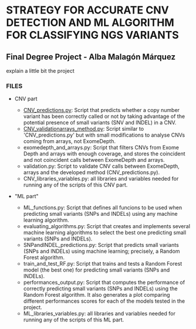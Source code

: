 # STRATEGY FOR ACCURATE CNV DETECTION AND ML ALGORITHM FOR CLASSIFYING NGS VARIANTS 

## Final Degree Project - Alba Malagón Márquez

explain a little bit the project



### FILES

- CNV part

  - [CNV_predictions.py](https://github.com/albamalagon/FinalDegreeProject/blob/main/CNV_part/CNV_predictions.py): Script that predicts whether a copy number variant has been correctly called or not by taking advantage of the potential presence of small variants (SNV and INDEL) in a CNV.
  - [CNV_validationarrays_method.py](https://github.com/albamalagon/FinalDegreeProject/blob/main/CNV_part/CNV_validation_method.py): Script similar to 'CNV_predictions.py' but with small modifications to analyse CNVs coming from arrays, not ExomeDepth. 
  - exomedepth_and_arrays.py: Script that filters CNVs from Exome Depth and arrays with enough coverage, and stores the coincident and not coincident calls between ExomeDepth and arrays.
  - validation.py: Script to validate CNV calls between ExomeDepth, arrays and the developed method (CNV_predictions.py).
  - CNV_libraries_variables.py: all libraries and variables needed for running any of the scripts of this CNV part. 


- "ML part"
  - ML_functions.py: Script that defines all funcions to be used when predicting small variants (SNPs and INDELs) using any machine learning algorithm.
  - evaluating_algorithms.py: Script that creates and implements several machine learning algorithms to select the best one predicting small variants (SNPs and INDELs).
  - SNPandINDEL_predictions.py: Script that predicts small variants (SNPs and INDELs) using machine learning; precisely, a Random Forest algorithm.
  - train_and_test_RF.py: Script that trains and tests a Random Forest model (the best one) for predicting small variants (SNPs and INDELs).
  - performances_output.py: Script that computes the performance of correctly predicting small variants (SNPs and INDELs) using the Random Forest algorithm.
It also generates a plot comparing different performances scores for each of the models tested in the project.
  - ML_libraries_variables.py: all libraries and variables needed for running any of the scripts of this ML part. 

